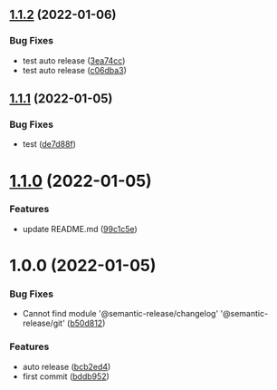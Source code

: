 ## [1.1.2](https://github.com/mslo3795896/practice_CI-CD/compare/v1.1.1...v1.1.2) (2022-01-06)


### Bug Fixes

* test auto release ([3ea74cc](https://github.com/mslo3795896/practice_CI-CD/commit/3ea74cc0616dbe49e5d33d67c1fcde5831366564))
* test auto release ([c06dba3](https://github.com/mslo3795896/practice_CI-CD/commit/c06dba3eded4d92d2264589db926e42a8ebc534c))

## [1.1.1](https://github.com/mslo3795896/practice_CI-CD/compare/v1.1.0...v1.1.1) (2022-01-05)


### Bug Fixes

* test ([de7d88f](https://github.com/mslo3795896/practice_CI-CD/commit/de7d88f93ba7a96c9055d40a910f66ee2d295f70))

# [1.1.0](https://github.com/mslo3795896/practice_CI-CD/compare/v1.0.0...v1.1.0) (2022-01-05)


### Features

* update README.md ([99c1c5e](https://github.com/mslo3795896/practice_CI-CD/commit/99c1c5e571cbf7fd20f63446905c9846b505c78e))

# 1.0.0 (2022-01-05)


### Bug Fixes

* Cannot find module  '@semantic-release/changelog'  '@semantic-release/git' ([b50d812](https://github.com/mslo3795896/practice_CI-CD/commit/b50d8129b2b3d343b2bc9812c10c01b44797c93b))


### Features

* auto release ([bcb2ed4](https://github.com/mslo3795896/practice_CI-CD/commit/bcb2ed47c41aa1cb144fce63909eb40f672f5379))
* first commit ([bddb952](https://github.com/mslo3795896/practice_CI-CD/commit/bddb9523248d2878ca7f0edbb320fe3f35272b6a))
